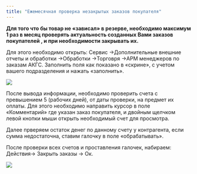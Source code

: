 ```yaml
---
title: "Ежемесячная проверка незакрытых заказов покупателя"
---
```


**Для того что бы товар не «зависал» в резерве, необходимо максимум 1 раз в месяц проверять актуальность созданных Вами заказов покупателей , и при необходимости закрывать их.**

Для этого необходимо открыть: Сервис →Дополнительные внешние отчеты и обработки →Обработки →Торговря →АРМ менеджеров по заказам АКГС. Заполнить поля как показано в «скрине», с учетом вашего подразделения и нажать «заполнить».

![](lu902410cyz_tmp_9b881dfe9924abb2.png)

После вывода информации, необходимо проверить счета с превышением 5 (рабочих дней), от даты проверки, на предмет их оплаты. Для этого необходимо направить курсор в поле «Комментарий» где указан заказ покупателя, и двойным щелчком левой кнопки мыши открыть необходимый счет для просмотра.

Далее прверяем остаток денег по данному счету у контрагента, если сумма недостаточна, ставим галочку в поле «обрабатывать».

После проверки всех счетов и проставления галочек, набираем: Действия→ Закрыть заказы → Ок.

![](lu902410cyz_tmp_f6df17d1299b3449.png)